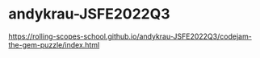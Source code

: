 # andykrau-JSFE2022Q3
https://rolling-scopes-school.github.io/andykrau-JSFE2022Q3/codejam-the-gem-puzzle/index.html
